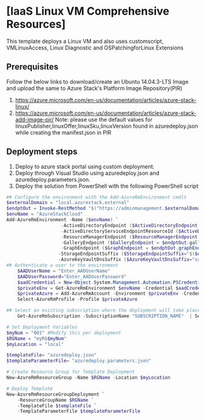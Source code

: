 # [IaaS Linux VM Comprehensive Resources]

This template deploys a Linux VM and also uses customscript, VMLinuxAccess, Linux Diagnostic and OSPatchingforLinux Extensions

## Prerequisites

Follow the below links to download/create an Ubuntu 14.04.3-LTS Image and upload the same to Azure Stack's Platform Image Repository(PIR)
1. https://azure.microsoft.com/en-us/documentation/articles/azure-stack-linux/ 
2. https://azure.microsoft.com/en-us/documentation/articles/azure-stack-add-image-pir/
	Note: please use the default values for linuxPublisher,linuxOffer,linuxSku,linuxVersion found in azuredeploy.json while creating the manifest.json in PIR

## Deployment steps
1. Deploy to azure stack portal using custom deployment.
2. Deploy through Visual Studio using azuredeploy.json and azuredeploy.parameters.json.
2. Deploy the solution from PowerShell with the following PowerShell script 

``` PowerShell
## Configure the environment with the Add-AzureRmEnvironment cmdlt
$externalDomain = "local.azurestack.external" 
$endptOut = Invoke-RestMethod "$("https://adminmanagement.$externalDomain".ToLowerInvariant())/metadata/endpoints?api-version=1.0"
$envName = "AzureStackCloud"
Add-AzureRmEnvironment -Name ($envName) `
	                -ActiveDirectoryEndpoint ($ActiveDirectoryEndpoint = $($endptOut.authentication.loginEndpoint) + $($endptOut.authentication.audiences[0]).Split("/")[-1] + "/") `
	                -ActiveDirectoryServiceEndpointResourceId ($ActiveDirectoryServiceEndpointResourceId = $($endptOut.authentication.audiences[0])) `
	                -ResourceManagerEndpoint ($ResourceManagerEndpoint = $("https://adminmanagement.$externalDomain".ToLowerInvariant())) `
	                -GalleryEndpoint ($GalleryEndpoint = $endptOut.galleryEndpoint) `
	                -GraphEndpoint ($GraphEndpoint = $endptOut.graphEndpoint) `
	               -StorageEndpointSuffix ($StorageEndpointSuffix="$($externalDomain)".ToLowerInvariant()) `
	               -AzureKeyVaultDnsSuffix ($AzureKeyVaultDnsSuffix="vault.$($externalDomain)".ToLowerInvariant()) 
## Authenticate a user to the environment 
    $AADUserName = "Enter_AADUserName"
	$AADUserPassword="Enter_AADUserPassword"
	$aadCredential = New-Object System.Management.Automation.PSCredential($AADUserName, (ConvertTo-SecureString -String $AADUserPassword -AsPlainText -Force))
    $privateEnv = Get-AzureRmEnvironment $envName -Credential $aadCredential
    $privateAzure = Add-AzureRmAccount -Environment $privateEnv -Credential $aadCredential -Verbose
    Select-AzureRmProfile -Profile $privateAzure

## Select an existing subscription where the deployment will take place
    Get-AzureRmSubscription -SubscriptionName "SUBSCRIPTION_NAME"  | Select-AzureRmSubscription

# Set Deployment Variables
$myNum = "001" #Modify this per deployment
$RGName = "myRG$myNum"
$myLocation = "local"

$templateFile= "azuredeploy.json"
$templateParameterFile= "azuredeploy.parameters.json"

# Create Resource Group for Template Deployment
New-AzureRmResourceGroup -Name $RGName -Location $myLocation

# Deploy Template 
New-AzureRmResourceGroupDeployment `
    -ResourceGroupName $RGName `
    -TemplateFile $templateFile `
	-TemplateParameterFile $templateParameterFile
```


